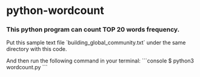 # python-wordcount
### This python program can count TOP 20 words frequency. 

<p>Put this sample text file `building_global_community.txt` under the same directory with this code. 
<p>And then run the following command in your terminal: 
```console 
$ python3 wordcount.py
```
